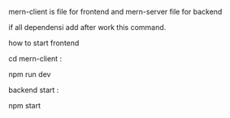 mern-client is file for frontend
and
mern-server file for backend

if all dependensi add after work this command.

how to start frontend 

cd mern-client : 

npm run dev 


backend start : 

npm start 


